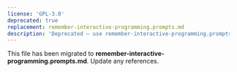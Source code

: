 ```yaml
---
license: 'GPL-3.0'
deprecated: true
replacement: remember-interactive-programming.prompts.md
description: 'Deprecated – use remember-interactive-programming.prompts.md instead.'
---
```


This file has been migrated to **remember-interactive-programming.prompts.md**. Update any references.
